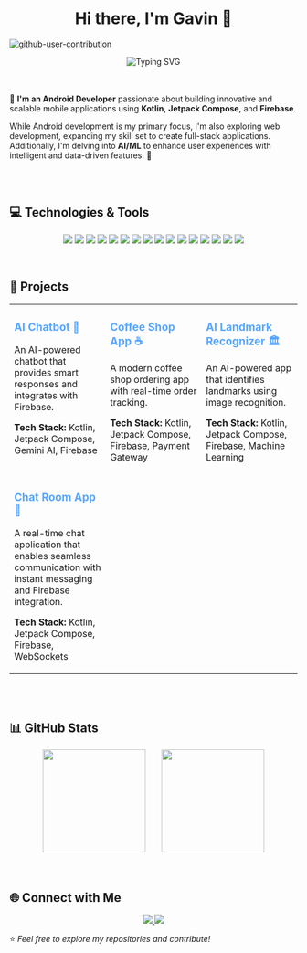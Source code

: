 <div align="center">
<h1>Hi there, I'm Gavin 👋</h1>
</div>

![github-user-contribution](https://github.com/user-attachments/assets/dabaec54-5220-4445-a910-6619d56e0e7c)

<div align="center">
  <img src="https://readme-typing-svg.herokuapp.com?font=Fira+Code&size=28&pause=1000&center=true&vCenter=true&width=500&lines=Android+Developer;AI/ML+Enthusiast;Problem+Solver" alt="Typing SVG" />
</div>
<br />
<br />

<div align="left">

🚀 **I'm an Android Developer** passionate about building innovative and scalable mobile applications using **Kotlin**, **Jetpack Compose**, and **Firebase**.

While Android development is my primary focus, I'm also exploring web development, expanding my skill set to create full-stack applications. Additionally, I'm delving into **AI/ML** to enhance user experiences with intelligent and data-driven features. 🚀

</div>
<br />
<br />

## 💻 Technologies & Tools  
<p align="center">
  <img src="https://img.shields.io/badge/-Kotlin-0095D5?style=for-the-badge&logo=kotlin&logoColor=white" />
  <img src="https://img.shields.io/badge/-Jetpack%20Compose-4285F4?style=for-the-badge&logo=android&logoColor=white" />
  <img src="https://img.shields.io/badge/-Firebase-FFCA28?style=for-the-badge&logo=firebase&logoColor=black" />
  <img src="https://img.shields.io/badge/-Android%20Studio-3DDC84?style=for-the-badge&logo=android-studio&logoColor=white" />
  
  <img src="https://img.shields.io/badge/-PostgreSQL-4169E1?style=for-the-badge&logo=postgresql&logoColor=white" />
  <img src="https://img.shields.io/badge/-MongoDB-47A248?style=for-the-badge&logo=mongodb&logoColor=white" />
  <img src="https://img.shields.io/badge/-SQL-4479A1?style=for-the-badge&logo=postgresql&logoColor=white" />

  <img src="https://img.shields.io/badge/-Python-3776AB?style=for-the-badge&logo=python&logoColor=white" />
  <img src="https://img.shields.io/badge/-Java-ED8B00?style=for-the-badge&logo=java&logoColor=white" />
  <img src="https://img.shields.io/badge/-C-00599C?style=for-the-badge&logo=c&logoColor=white" />
  <img src="https://img.shields.io/badge/-C++-00599C?style=for-the-badge&logo=cplusplus&logoColor=white" />

  <img src="https://img.shields.io/badge/-HTML-E34F26?style=for-the-badge&logo=html5&logoColor=white" />
  <img src="https://img.shields.io/badge/-CSS-1572B6?style=for-the-badge&logo=css3&logoColor=white" />
  <img src="https://img.shields.io/badge/-JavaScript-F7DF1E?style=for-the-badge&logo=javascript&logoColor=black" />
  <img src="https://img.shields.io/badge/-TailwindCSS-38B2AC?style=for-the-badge&logo=tailwind-css&logoColor=white" />

  <img src="https://img.shields.io/badge/-Git-F05032?style=for-the-badge&logo=git&logoColor=white" />
</p>

<br />

## 🚀 Projects  

<div align="left">
  <table>
    <tr>
      <td width="33%" align="left" valign="top">
        <h3><a href="https://github.com/gavin100305/ChatBot-Android-" style="color: #58a6ff; text-decoration: none; font-weight: bold;">AI Chatbot 🤖</a></h3>
        <p>An AI-powered chatbot that provides smart responses and integrates with Firebase.</p>
        <p><strong>Tech Stack:</strong> Kotlin, Jetpack Compose, Gemini AI, Firebase</p>
      </td>
      <td width="33%" align="left" valign="top">
        <h3><a href="https://github.com/gavin100305/coffeeShopApp" style="color: #58a6ff; text-decoration: none; font-weight: bold;">Coffee Shop App ☕</a></h3>
        <p>A modern coffee shop ordering app with real-time order tracking.</p>
        <p><strong>Tech Stack:</strong> Kotlin, Jetpack Compose, Firebase, Payment Gateway</p>
      </td>
      <td width="33%" align="left" valign="top">
        <h3><a href="https://github.com/gavin100305/Ai-Landmark-recognizer" style="color: #58a6ff; text-decoration: none; font-weight: bold;">AI Landmark Recognizer 🏛️</a></h3>
        <p>An AI-powered app that identifies landmarks using image recognition.</p>
        <p><strong>Tech Stack:</strong> Kotlin, Jetpack Compose, Firebase, Machine Learning</p>
      </td>
    </tr>
    <tr>
      <td width="33%" align="left" valign="top">
        <h3><a href="https://github.com/gavin100305/ChatRoomApp" style="color: #58a6ff; text-decoration: none; font-weight: bold;">Chat Room App 💬</a></h3>
        <p>A real-time chat application that enables seamless communication with instant messaging and Firebase integration.</p>
        <p><strong>Tech Stack:</strong> Kotlin, Jetpack Compose, Firebase, WebSockets</p>
      </td>
    </tr>
  </table>
</div>

<br />
<br />

## 📊 GitHub Stats  

<div align="center">
  <img height="180em" src="https://github-readme-stats-git-masterrstaa-rickstaa.vercel.app/api?username=gavin100305&show_icons=true&theme=radical&cache_seconds=1800" />
  &nbsp;&nbsp;&nbsp;&nbsp;&nbsp;
  <img height="180em" src="https://github-readme-stats-git-masterrstaa-rickstaa.vercel.app/api/top-langs/?username=gavin100305&layout=compact&theme=radical&cache_seconds=1800" />
</div>

<br />
<br />

## 🌐 Connect with Me  
<p align="center">
  <a href="https://www.linkedin.com/in/gavin-soares-a2a54728b/">
    <img src="https://img.shields.io/badge/-LinkedIn-0077B5?style=for-the-badge&logo=linkedin&logoColor=white" />
  </a>
  <a href="mailto:gavinsoares200510@gmail.com">
    <img src="https://img.shields.io/badge/-Email-D14836?style=for-the-badge&logo=gmail&logoColor=white" />
  </a>
</p>

⭐ _Feel free to explore my repositories and contribute!_  
